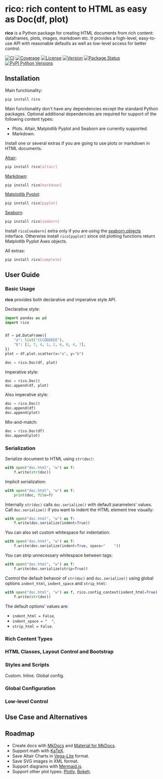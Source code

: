 # rico: rich content to HTML as easy as Doc(df, plot)

**rico** is a Python package for creating HTML documents from rich content: dataframes, plots, images, markdown etc. It provides a high-level, easy-to-use API with reasonable defaults as well as low-level access for better control.

[![CI](https://github.com/e10v/rico/actions/workflows/ci.yml/badge.svg?branch=main)](https://github.com/e10v/rico/actions/workflows/ci.yml)
[![Coverage](https://codecov.io/github/e10v/rico/coverage.svg?branch=main)](https://codecov.io/gh/e10v/rico)
[![License](https://img.shields.io/github/license/e10v/rico)](https://github.com/e10v/rico/blob/main/LICENSE)
[![Version](https://img.shields.io/pypi/v/rico.svg)](https://pypi.org/project/rico/)
[![Package Status](https://img.shields.io/pypi/status/rico.svg)](https://pypi.org/project/rico/)
[![PyPI Python Versions](https://img.shields.io/pypi/pyversions/rico.svg)](https://pypi.org/project/rico/)

## Installation

Main functionality:
```bash
pip install rico
```

Main functionality don't have any dependencies except the standard Python packages. Optional additional dependencies are required for support of the following content types:
* Plots. Altair, Matplotlib Pyplot and Seaborn are currently supported.
* Markdown.

Install one or several extras if you are going to use plots or markdown in HTML documents.

[Altair](https://altair-viz.github.io/):
```bash
pip install rico[altair]
```

[Markdown](https://python-markdown.github.io/):
```bash
pip install rico[markdown]
```

[Matplotlib Pyplot](https://matplotlib.org/):
```bash
pip install rico[pyplot]
```

[Seaborn](https://seaborn.pydata.org/):
```bash
pip install rico[seaborn]
```

Install `rico[seaborn]` extra only if you are using the [seaborn.objects](https://seaborn.pydata.org/tutorial/objects_interface.html) interface. Otherwise install `rico[pyplot]` since old plotting functions return Matplotlib Pyplot Axes objects.

All extras:
```bash
pip install rico[complete]
```

## User Guide

### Basic Usage

**rico** provides both declarative and imperative style API.

Declarative style:
```python
import pandas as pd
import rico


df = pd.DataFrame({
    "a": list("CCCDDDEEE"),
    "b": [2, 7, 4, 1, 2, 6, 8, 4, 7],
})
plot = df.plot.scatter(x="a", y="b")

doc = rico.Doc(df, plot)
```

Imperative style:
```python
doc = rico.Doc()
doc.append(df, plot)
```

Also imperative style:
```python
doc = rico.Doc()
doc.append(df)
doc.append(plot)
```

Mix-and-match:
```python
doc = rico.Doc(df)
doc.append(plot)
```

### Serialization

Serialize document to HTML using `str(doc)`:
```python
with open("doc.html", "w") as f:
    f.write(str(doc))
```

Implicit serialization:
```python
with open("doc.html", "w") as f:
    print(doc, file=f)
```

Internally `str(doc)` calls `doc.serialize()` with default parameters' values. Call `doc.serialize()` if you want to indent the HTML element tree visually:
```python
with open("doc.html", "w") as f:
    f.write(doc.serialize(indent=True))
```

You can also set custom whitespace for indentation:
```python
with open("doc.html", "w") as f:
    f.write(doc.serialize(indent=True, space="    "))
```

You can strip unnecessary whitespace between tags:
```python
with open("doc.html", "w") as f:
    f.write(doc.serialize(strip=True))
```

Control the default behavoir of `str(doc)` and `doc.serialize()` using global options `indent_html`, `indent_space` and `strip_html`:
```python
with open("doc.html", "w") as f, rico.config_context(indent_html=True):
    f.write(str(doc))
```

The default options' values are:
* `indent_html = False`,
* `indent_space = "  "`,
* `strip_html = False`.

### Rich Content Types



### HTML Classes, Layout Control and Bootstrap

### Styles and Scripts

Custom.
Inline.
Global config.

### Global Configuration

### Low-level Control

## Use Case and Alternatives

## Roadmap

* Create docs with [MkDocs](https://www.mkdocs.org/) and [Material for MkDocs](https://squidfunk.github.io/mkdocs-material/).
* Support math with [KaTeX](https://katex.org/).
* Save Altair Charts in [Vega-Lite](https://vega.github.io/vega-lite/) format.
* Save SVG images in XML format.
* Support diagrams with [Mermaid.js](https://mermaid.js.org/).
* Support other plot types: [Plotly](https://plotly.com/python/), [Bokeh](https://bokeh.org/).
